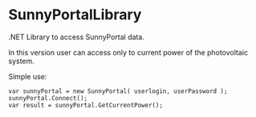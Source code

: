 # SunnyPortalLibrary
.NET Library to access SunnyPortal data.

In this version user can access only to current power of the photovoltaic system.

Simple use:

```
var sunnyPortal = new SunnyPortal( userlogin, userPassword );
sunnyPortal.Connect();
var result = sunnyPortal.GetCurrentPower();
```